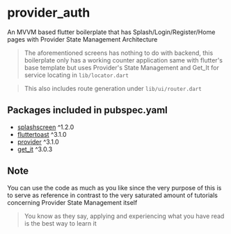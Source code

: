 # provider_auth
An MVVM based flutter boilerplate that has Splash/Login/Register/Home pages with Provider State Management Architecture

> The aforementioned screens has nothing to do with backend, this boilerplate only has a working counter application same with flutter's base template but uses Provider's State Management and Get_It for service locating in `lib/locator.dart`

> This also includes route generation under `lib/ui/router.dart`

## Packages included in pubspec.yaml

* [splashscreen](https://pub.dev/packages/splashscreen) ^1.2.0
* [fluttertoast](https://pub.dev/packages/fluttertoast) ^3.1.0
* [provider](https://pub.dev/packages/provider) ^3.1.0
* [get_it](https://pub.dev/packages/get_it) ^3.0.3

## Note

You can use the code as much as you like since the very purpose of this is to serve as reference in contrast to the very saturated amount of tutorials concerning Provider State Management itself

> You know as they say, applying and experiencing what you have read is the best way to learn it